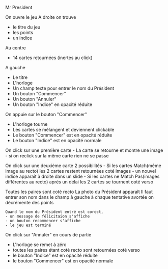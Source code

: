 Mr President

On ouvre le jeu
A droite on trouve
  - le titre du jeu
  - les points
  - un indice

Au centre
  - 14 cartes retournées (inertes au click)

A gauche
  - Le titre
  - L'horloge
  - Un champ texte pour entrer le nom du Président
  - Un bouton "Commencer"
  - Un bouton "Annuler"
  - Un bouton "Indice" en opacité réduite

  On appuie sur le bouton "Commencer"
   - L'horloge tourne
   - Les cartes se mélangent et deviennent clickable
   - Le bouton "Commencer" est en opacité réduite
   - Le bouton "Indice" est en opacité normale

  On click sur une première carte
    - La carte se retourne et montre une image
    - si on reclick sur la même carte rien ne se passe

  On click sur une deuxième carte
   2 possibilités
    - Si les cartes Match(même image au recto) les 2 cartes restent retournées coté images
        - un nouvel indice apparaît à droite dans un slide
    - Si les cartes ne Match Pas(images différentes au recto) après un délai les 2 cartes se tournent coté verso

  Toutes les paires sont coté recto
    La photo du Président apparaît
    Il faut entrer son nom dans le champ à gauche
    à chaque tentative avortée on décrémente des points

    Quand le nom du Président entré est corect,
    - un message de félicitaion s'affiche
    - un bouton recommencer s'affiche
    - le jeu est terminé

On click sur "Annuler" en cours de partie
  - L'horloge se remet à zéro
  - toutes les paires étant coté recto sont retournées coté verso
  - le bouton "Indice" est en opacité réduite
  - le bouton "Commencer" est en opacité normale

